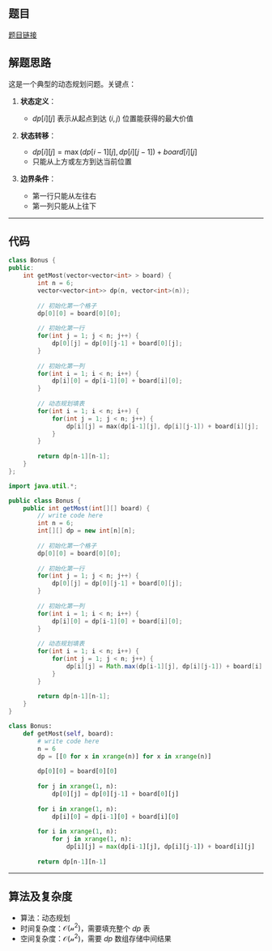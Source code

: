 ## 题目
[题目链接](https://www.nowcoder.com/practice/72a99e28381a407991f2c96d8cb238ab?tpId=182&tqId=26020&sourceUrl=/exam/oj&channenl=wgithub&fromPut=wgithub)

## 解题思路

这是一个典型的动态规划问题。关键点：

1. **状态定义**：
   - $dp[i][j]$ 表示从起点到达 $(i,j)$ 位置能获得的最大价值

2. **状态转移**：
   - $dp[i][j] = \max(dp[i-1][j], dp[i][j-1]) + board[i][j]$
   - 只能从上方或左方到达当前位置

3. **边界条件**：
   - 第一行只能从左往右
   - 第一列只能从上往下

---

## 代码

```cpp []
class Bonus {
public:
    int getMost(vector<vector<int> > board) {
        int n = 6;
        vector<vector<int>> dp(n, vector<int>(n));
        
        // 初始化第一个格子
        dp[0][0] = board[0][0];
        
        // 初始化第一行
        for(int j = 1; j < n; j++) {
            dp[0][j] = dp[0][j-1] + board[0][j];
        }
        
        // 初始化第一列
        for(int i = 1; i < n; i++) {
            dp[i][0] = dp[i-1][0] + board[i][0];
        }
        
        // 动态规划填表
        for(int i = 1; i < n; i++) {
            for(int j = 1; j < n; j++) {
                dp[i][j] = max(dp[i-1][j], dp[i][j-1]) + board[i][j];
            }
        }
        
        return dp[n-1][n-1];
    }
};
```
```java []
import java.util.*;

public class Bonus {
    public int getMost(int[][] board) {
        // write code here
        int n = 6;
        int[][] dp = new int[n][n];
        
        // 初始化第一个格子
        dp[0][0] = board[0][0];
        
        // 初始化第一行
        for(int j = 1; j < n; j++) {
            dp[0][j] = dp[0][j-1] + board[0][j];
        }
        
        // 初始化第一列
        for(int i = 1; i < n; i++) {
            dp[i][0] = dp[i-1][0] + board[i][0];
        }
        
        // 动态规划填表
        for(int i = 1; i < n; i++) {
            for(int j = 1; j < n; j++) {
                dp[i][j] = Math.max(dp[i-1][j], dp[i][j-1]) + board[i][j];
            }
        }
        
        return dp[n-1][n-1];
    }
}
```
```python []
class Bonus:
    def getMost(self, board):
        # write code here
        n = 6
        dp = [[0 for x in xrange(n)] for x in xrange(n)]
        
        dp[0][0] = board[0][0]
        
        for j in xrange(1, n):
            dp[0][j] = dp[0][j-1] + board[0][j]
        
        for i in xrange(1, n):
            dp[i][0] = dp[i-1][0] + board[i][0]
        
        for i in xrange(1, n):
            for j in xrange(1, n):
                dp[i][j] = max(dp[i-1][j], dp[i][j-1]) + board[i][j]
        
        return dp[n-1][n-1]
```

---

## 算法及复杂度
- 算法：动态规划
- 时间复杂度：$\mathcal{O(n^2)}$，需要填充整个 $dp$ 表
- 空间复杂度：$\mathcal{O(n^2)}$，需要 $dp$ 数组存储中间结果